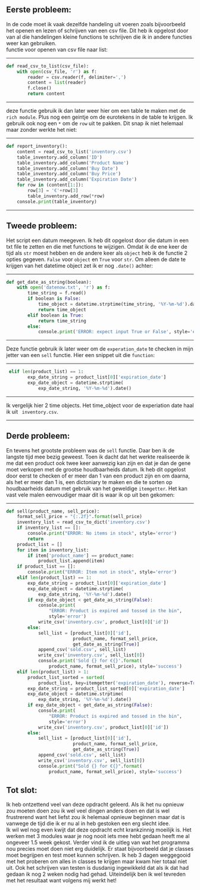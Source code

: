 ## Eerste probleem:
In de code moet ik vaak dezelfde handeling uit voeren zoals bijvoorbeeld het openen en lezen of schrijven van een csv file. Dit heb ik opgelost door van al die handelingen kleine functions te schrijven die ik in andere functies weer kan gebruiken.  
functie voor openen van csv file naar list: 

---
```python
def read_csv_to_list(csv_file):
    with open(csv_file, 'r') as f:
        reader = csv.reader(f, delimiter=',')
        content = list(reader)
        f.close()
        return content
```
---
deze functie gebruik ik dan later weer hier om een table te maken met de `rich module`. Plus nog een geintje om de eurotekens in de table te krijgen. Ik gebruik ook nog een `*` om de `row` uit te pakken. Dit snap ik niet helemaal maar zonder werkte het niet:

---
```python
def report_inventory():
    content = read_csv_to_list('inventory.csv')
    table_inventory.add_column('ID')
    table_inventory.add_column('Product Name')
    table_inventory.add_column('Buy Date')
    table_inventory.add_column('Buy Price')
    table_inventory.add_column('Expiration Date')
    for row in (content[1:]):
        row[3] = '€'+row[3]
        table_inventory.add_row(*row)
    console.print(table_inventory)
```
---
## Tweede probleem:
Het script een datum meegeven. Ik heb dit opgelost door die datum in een txt file te zetten en die met functions te wijzigen. Omdat ik de ene keer de tijd als `str` moest hebben en de andere keer als `object` heb ik de functie 2 opties gegeven. `False` voor `object` en `True` voor `str`. Om alleen de date te krijgen van het datetime object zet ik er nog `.date()` achter:

---
```python
def get_date_as_string(boolean):
    with open('datenow.txt', 'r') as f:
        time_string = f.read()
        if boolean is False:
            time_object = datetime.strptime(time_string, '%Y-%m-%d').date()
            return time_object
        elif boolean is True:
            return time_string
        else:
            console.print('ERROR: expect input True or False', style='error')
```
---
Deze functie gebruik ik later weer om de `experation_date` te checken in mijn jetter van een `sell` functie. Hier een snippet uit die `function`:

---
```python
 elif len(product_list) == 1:
        exp_date_string = product_list[0]['expiration_date']
        exp_date_object = datetime.strptime(
            exp_date_string, '%Y-%m-%d').date()
```
---
Ik vergelijk hier 2 time objects. Het time_object voor de experiation date haal ik uit ` inventory.csv`.

---
## Derde probleem:
En tevens het grootste probleem was de `sell` functie. Daar ben ik de langste tijd mee bezig geweest. Toen ik dacht dat het werkte realiseerde ik me dat een product ook twee keer aanwezig kan zijn en dat je dan de gene moet verkopen met de grootse houdbaarheids datum. Ik heb dit opgelost door eerst te checken of er meer dan 1 van een product zijn en om daarna,  als het er meer dan 1 is, een dictoniary te maken en die te sorten op houdbaarheids datum met gebruik van het geweldige `itemgetter`. Het kan vast vele malen eenvoudiger maar dit is waar ik op uit ben gekomen:

---
```python
def sell(product_name, sell_price):
    format_sell_price = "{:.2f}".format(sell_price)
    inventory_list = read_csv_to_dict('inventory.csv')
    if inventory_list == []:
        console.print("ERROR: No items in stock", style='error')
        return
    product_list = []
    for item in inventory_list:
        if item['product_name'] == product_name:
            product_list.append(item)
    if product_list == []:
        console.print("ERROR: Item not in stock", style='error')
    elif len(product_list) == 1:
        exp_date_string = product_list[0]['expiration_date']
        exp_date_object = datetime.strptime(
            exp_date_string, '%Y-%m-%d').date()
        if exp_date_object < get_date_as_string(False):
            console.print(
                "ERROR: Product is expired and tossed in the bin",
                style='error')
            write_csv('inventory.csv', product_list[0]['id'])
        else:
            sell_list = [product_list[0]['id'],
                         product_name, format_sell_price,
                         get_date_as_string(True)]
            append_csv('sold.csv', sell_list)
            write_csv('inventory.csv', sell_list[0])
            console.print('Sold {} for €{}'.format(
                product_name, format_sell_price), style='success')
    elif len(product_list) > 1:
        product_list_sorted = sorted(
            product_list, key=itemgetter('expiration_date'), reverse=True)
        exp_date_string = product_list_sorted[0]['expiration_date']
        exp_date_object = datetime.strptime(
            exp_date_string, '%Y-%m-%d').date()
        if exp_date_object < get_date_as_string(False):
            console.print(
                "ERROR: Product is expired and tossed in the bin",
                style='error')
            write_csv('inventory.csv', product_list[0]['id'])
        else:
            sell_list = [product_list[0]['id'],
                         product_name, format_sell_price,
                         get_date_as_string(True)]
            append_csv('sold.csv', sell_list)
            write_csv('inventory.csv', sell_list[0])
            console.print("Sold {} for €{}".format(
                product_name, format_sell_price), style='success')
```
## Tot slot:
Ik heb ontzettend veel van deze opdracht geleerd. Als ik het nu opnieuw zou moeten doen zou ik wel veel dingen anders doen en dat is wel frustrerend want het liefst zou ik helemaal opnieuw beginnen maar dat is vanwege de tijd die ik er nu al in heb gestoken een erg slecht idee.   
</b>
Ik wil wel nog even kwijt dat deze opdracht echt krankzinnig moeilijk is. Het werken met 3 modules waar je nog nooit iets mee hebt gedaan heeft me al ongeveer 1.5 week gekost. Verder vind ik de uitleg van wat het programma nou precies moet doen niet erg duidelijk. Er staat bijvoorbeeld dat je classes moet begrijpen en test moet kunnen schrijven. Ik heb 3 dagen weggegooid met het proberen om alles in classes te krijgen maar kwam hier totaal niet uit. Ook het schrijven van testen is dusdanig ingewikkeld dat als ik dat had gedaan ik nog 2 weken nodig had gehad. Uiteindelijk ben ik wel tevreden met het resultaat want volgens mij werkt het!